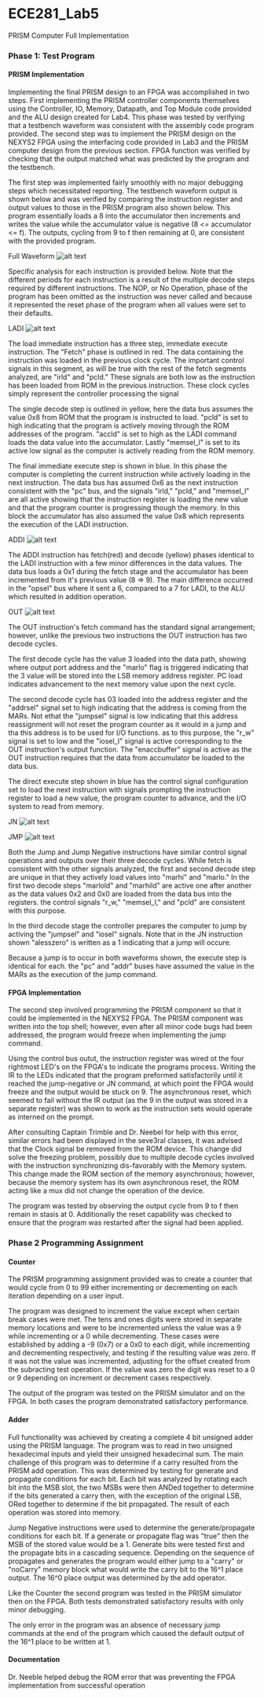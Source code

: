ECE281_Lab5
===========

PRISM Computer Full Implementation


### Phase 1: Test Program

#### PRISM Implementation

Implementing the final PRISM design to an FPGA was accomplished in two steps. First implementing the PRISM controller components themselves using the Controller, IO, Memory, Datapath, and Top Module code provided and the ALU design created for Lab4. This phase was tested by verifying that a testbench waveform was consistent with the assembly code program provided. The second step was to implement the PRISM design on the NEXYS2 FPGA using the interfacing code provided in Lab3 and the PRISM computer design from the previous section. FPGA function was verified by checking that the output matched what was predicted by the program and the testbench.

The first step was implemented fairly smoothly with no major debugging steps which necessitated reporting. The testbench waveform output is shown below and was verified by comparing the instruction register and output values to those in the PRISM program also shown below. This program essentially loads a 8 into the accumulator then increments and  writes the value while the accumulator value is negative (8 <= accumulator <= f). The outputs, cycling from 9 to f then remaining at 0, are consistent with the provided program.

Full Waveform
![alt text](https://raw.githubusercontent.com/IanGoodbody/ECE281_Lab5/master/FullWaveform.jpg "Full Waveform")

Specific analysis for each instruction is provided below. Note that the different periods for each instruction is a result of the multiple decode steps required by different instructions. The NOP, or No Operation, phase of the program has been omitted as the instruction was never called and because it represented the reset phase of the program when all values were set to their defaults.

LADI
![alt text](https://raw.githubusercontent.com/IanGoodbody/ECE281_Lab5/master/ladi.jpg "LADI")

The load immediate instruction has a three step, immediate execute instruction. The "Fetch" phase is outlined in red. The data containing the instruction was loaded in the previous clock cycle. The important control signals in this segment, as will be true with the rest of the fetch segments analyzed, are "irld" and "pcld." These signals are both low as the instruction has been loaded from ROM in the previous instruction. These clock cycles simply represent the controller processing the signal

The single decode step is outlined in yellow, here the data bus assumes the value 0x8 from ROM that the program is instructed to load. "pcld" is set to high indicating that the program is actively moving through the ROM addresses of the program. "accld" is set to high as the LADI command loads the data value into the accumulator. Lastly "memsel_l" is set to its active low signal as the computer is actively reading from the ROM memory.

The final immediate execute step is shown in blue. In this phase the computer is completing the current instruction while actively loading in the next instruction. The data bus has assumed 0x6 as the next instruction consistent with the "pc" bus, and the signals "irld," "pcld," and "memsel_l" are all active showing that the instruction register is loading the new value and that the program counter is progressing though the memory.  In this block the accumulator has also assumed the value 0x8 which represents the execution of the LADI instruction.

ADDI
![alt text](https://raw.githubusercontent.com/IanGoodbody/ECE281_Lab5/master/addi.jpg "ADDI")

The ADDI instruction has fetch(red) and decode (yellow) phases identical to the LADI instruction with a few minor differences in the data values. The data bus loads a 0x1 during the fetch stage and the accumulator has been incremented from it's previous value (8 => 9). The main difference occurred in the "opsel" bus where it sent a 6, compared to a 7 for LADI, to the ALU which resulted in addition operation.

OUT
![alt text](https://raw.githubusercontent.com/IanGoodbody/ECE281_Lab5/master/out.jpg "OUT")

The OUT instruction's fetch command has the standard signal arrangement; however, unlike the previous two instructions the OUT instruction has two decode cycles.

The first decode cycle has the value 3 loaded into the data path, showing where output port address and the "marlo" flag is triggered indicating that the  3 value will be stored into the LSB memory address register. PC load indicates advancement to the next memory value upon the next cycle.

The second decode cycle has 03 loaded into the address register and the "addrsel" signal set to high indicating that the address is coming from the MARs. Not ethat the "jumpsel" signal is low indicating that this address reassignment will not reset the program counter as it would in a jump and tha this address is to be used for I/O functions. as to this purpose, the "r_w" signal is set to low and the "iosel_l" signal is active corresponding to the OUT instruction's output function. The "enaccbuffer" signal is active as the OUT instruction requires that the data from accumulator be loaded to the data bus.

The direct execute step shown in blue has the control signal configuration set to load the next instruction with signals prompting the instruction register to load a new value, the program counter to advance, and the I/O system to read from memory.


JN
![alt text](https://raw.githubusercontent.com/IanGoodbody/ECE281_Lab5/master/jn.jpg "JN")

JMP
![alt text](https://raw.githubusercontent.com/IanGoodbody/ECE281_Lab5/master/jmp.jpg "JMP")

Both the Jump and Jump Negative instructions have similar control signal operations and outputs over their three decode cycles. While fetch is consistent with the other signals analyzed, the first and second decode step are unique in that they actively load values into "marhi" and "marlo." In the first two decode steps "marlold" and "marhild" are active one after another as the data values 0x2 and 0x0 are loaded from the data bus into the registers. the control signals "r_w," "memsel_l,"  and "pcld" are consistent with this purpose.

In the third decode stage the controller prepares the computer to jump by activing the "jumpsel" and "iosel" signals. Note that in the JN instruction shown "alesszero" is written as a 1 indicating that a jump will occure.

Because a jump is to occur in both waveforms shown, the execute step is identical for each. the "pc" and "addr" buses have assumed the value in the MARs as the execution of the jump command.


#### FPGA Implementation

The second step involved programming the PRISM component so that it could be implemented in the NEXYS2 FPGA. The PRISM component was written into the top shell; however, even after all minor code bugs had been addressed, the program would freeze when implementing the jump command. 

Using the control bus outut, the instruction register was wired ot the four rightmost LED's on the FPGA's to indicate the programs process. Writing the IR to the LEDs indicated that the program preformed satisfactorily until it reached the jump-negative or JN command, at which point the FPGA would freeze and the output would be stuck on 9. The asynchronous reset, which seemed to fail without the IR output (as the 9 in the output was stored in a separate register) was shown to work as the instruction sets would operate as interned on the prompt.

After consulting Captain Trimble and Dr. Neebel for help with this error, similar errors had been displayed in the seve3ral classes, it was advised that the Clock signal be removed from the ROM device.  This change did solve the freezing problem, possibly due to multiple decode cycles involved with the instruction synchronizing dis-favorably with the Memory system. This change made the ROM section of the memory asynchronous; however, because the memory system has its own asynchronous reset, the ROM acting like a mux did not change the operation of the device. 

The program was tested by observing the output cycle from 9 to f then remain in stasis at 0. Additionally the reset capability was checked to ensure that the program was restarted after the signal had been applied.

### Phase 2 Programming Assignment

#### Counter

The PRISM programming assignment provided was to create a counter that would cycle from 0 to 99 either incrementing or decrementing on each iteration depending on a user input.

The program was designed to increment the value except when certain break cases were met. The tens and ones digits were stored in separate memory locations and were to be incremented unless the value was a 9 while incrementing or a 0 while decrementing. These cases were established by adding a -9 (0x7) or a 0x0 to each digit, while incrementing and decrementing respectively, and testing if the resulting value was zero. If it was not the value was incremented, adjusting for the offset created from the subracting test operation. If the value was zero the digit was reset to a 0 or 9 depending on increment or decrement cases respectively. 

The output of the program was tested on the PRISM simulator and on the FPGA. In both cases the program demonstrated satisfactory performance.

#### Adder

Full functionality was achieved by creating a complete 4 bit unsigned adder using the PRISM language. The program was to read in two unsigned hexadecimal inputs and yield their unsigned hexadecimal sum. The main challenge of this program was to determine if a carry resulted from the PRISM add operation. This was determined by testing for generate and propagate conditions for each bit. Each bit was analyzed by rotating each bit into the MSB slot, the two MSBs were then ANDed together to determine if the bits generated a carry then, with the exception of the original LSB, ORed together to determine if the bit propagated. The result of each operation was stored into memory. 

Jump Negative instructions were used to determine the generate/propagate conditions for each bit. If a generate or propagate flag was "true" then the MSB of the stored value would be a 1. Generate bits were tested first and the propagate bits in a cascading sequence. Depending on the sequence of propagates and generates the program would either jump to a "carry" or "noCarry" memory block what would write the carry bit to the 16^1 place output. The 16^0 place output was determined by the add operator.

Like the Counter the second program was tested in the PRISM simulator then on the FPGA. Both tests demonstrated satisfactory results with only minor debugging.

The only error in the program was an absence of necessary jump commands at the end of the program which caused the default output of the 16^1 place to be written at 1. 

#### Documentation

Dr. Neeble helped debug the ROM error that was preventing the FPGA implementation from successful operation 

